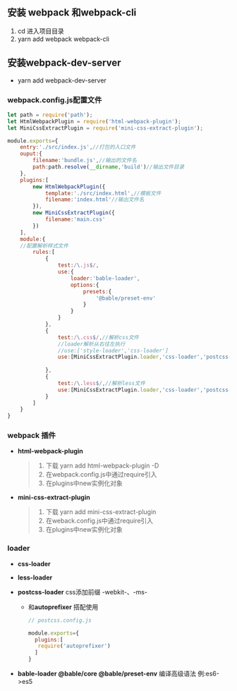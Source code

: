 ## 安装 webpack 和webpack-cli

1. cd 进入项目目录
2. yarn add webpack webpack-cli

## 安装webpack-dev-server

+ yarn add webpack-dev-server

### webpack.config.js配置文件

``` webpack.config.js
let path = require('path');
let HtmlWebpackPlugin = require('html-webpack-plugin');
let MiniCssExtractPlugin = require('mini-css-extract-plugin');

module.exports={
	entry:'./src/index.js',//打包的入口文件
	ouput:{
		filename:'bundle.js',//输出的文件名
		path:path.resolve(__dirname,'build')//输出文件目录
	},
	plugins:[
		new HtmlWebpackPlugin({
			template:'./src/index.html',//模板文件
			filename:'index.html'//输出文件名
		}),
		new MiniCssExtractPlugin({
			filename:'main.css'
		})
	],
	module:{
	//配置解析样式文件
		rules:[
			{
				test:/\.js$/,
				use:{
					loader:'bable-loader',
					options:{
						presets:{
							'@bable/preset-env'
						}
					}
				}
			},
			{
				test:/\.css$/,//解析css文件
				//loader解析从右往左执行
				//use:['style-loader','css-loader']
				use:[MiniCssExtractPlugin.loader,'css-loader','postcss-loader']
				
			},
			{
				test:/\.less$/,//解析less文件
				use:[MiniCssExtractPlugin.loader,'css-loader','postcss-loader','less-loader']
			}
		]
	}
}
```

### webpack 插件

+ **html-webpack-plugin**

  > 1. 下载 yarn add html-webpack-plugin -D
  > 2. 在webpack.config.js中通过require引入
  > 3. 在plugins中new实例化对象

+ **mini-css-extract-plugin**

  > 1. 下载 yarn add mini-css-extract-plugin
  > 2. 在weback.config.js中通过require引入
  > 3. 在plugins中new实例化对象

### loader 

+ **css-loader**

+ **less-loader**

+ **postcss-loader**  css添加前缀 -webkit-、-ms- 

  + 和**autoprefixer** 搭配使用

    ``` js
    // postcss.config.js
    
    module.exports={
      plugins:[
       require('autoprefixer') 
      ]
    }
    ```

    

+ **bable-loader  @bable/core  @bable/preset-env**  编译高级语法  例:es6->es5
